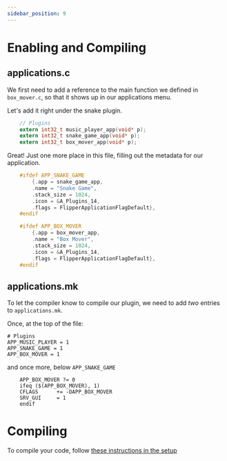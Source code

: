 ```yaml
---
sidebar_position: 9
---
```


# Enabling and Compiling


## applications.c

We first need to add a reference to the main function we defined in `box_mover.c`, so that it shows up in our applications menu.

Let's add it right under the snake plugin.
```c
    // Plugins
    extern int32_t music_player_app(void* p);
    extern int32_t snake_game_app(void* p);
    extern int32_t box_mover_app(void* p);
```

Great! Just one more place in this file, filling out the metadata for our application.


```c
    #ifdef APP_SNAKE_GAME
        {.app = snake_game_app,
        .name = "Snake Game",
        .stack_size = 1024,
        .icon = &A_Plugins_14,
        .flags = FlipperApplicationFlagDefault},
    #endif

    #ifdef APP_BOX_MOVER
        {.app = box_mover_app, 
        .name = "Box Mover", 
        .stack_size = 1024, 
        .icon = &A_Plugins_14,
        .flags = FlipperApplicationFlagDefault},
    #endif
```


## applications.mk

To let the compiler know to compile our plugin, we need to add *two* entries to `applications.mk`.

Once, at the top of the file:
```
# Plugins
APP_MUSIC_PLAYER = 1
APP_SNAKE_GAME = 1
APP_BOX_MOVER = 1
```

and once more, below `APP_SNAKE_GAME`
```
    APP_BOX_MOVER ?= 0
    ifeq ($(APP_BOX_MOVER), 1)
    CFLAGS		+= -DAPP_BOX_MOVER
    SRV_GUI		= 1
    endif
```

# Compiling

To compile your code, follow [these instructions in the setup](/docs/environment-setup/docker-setup)